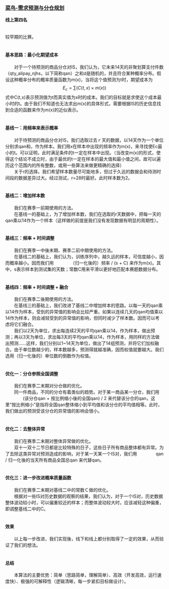 ### [菜鸟-需求预测与分仓规划](https://tianchi.aliyun.com/competition/entrance/231530/introduction)
**线上第四名**<br/>
<br/><br/>
较早期的比赛。<br/><br/>
#### 基本思路：最小化期望成本
　　对于一个待预测的商品分仓对IS，我们认为，它未来14天的非聚划算支付件数（qty_alipay_njhs，以下简称qan）之和d是随机的，并且符合某种概率分布。假设这种概率分布的概率质量函数为m(x)，当将这个值预测为t时，期望成本为$$E_c = \sum(C(t, x) × m(x))$$
式中C(t,x)表示预测值为t而真实值为x时的成本。我们的目标就是求使这个成本最小时的t。由于我们不知道也无法求出m(x)的具体形式，需要根据IS的历史信息找到合适的函数来作为m(x)的近似表示。
<br/><br/>
#### 基线一：用频率来表示概率
　　对于待预测的商品分仓对IS，我们选取过去ｒ天的数据，以14天作为一个单位分别求qan和，作为样本。我们用x在样本中出现的频率作为m(x)，来寻找使Ec最小的t。可以证明，此时满足条件的t一定在样本中出现。（当改变m(x)的形式，使得这个结论不成立时，由于最优的t一定在样本的最大值和最小值之间，故可以遍历这个范围内的所有整数，或用一些算法来做更精确的选择）
<br/>
　　关于r的选择。我们希望样本数量尽可能地多，但过于久远的数据会和待测时间段的数据差异过大。经过测试，r=28时最好。此时样本数为2。
<br/><br/>
#### 基线二：增加样本数
　　我们在赛季一前期使用的方法。
<br/>
　　在基线一的基础上，为了增加样本数，我们在选取的r天数据中，把每一天的qan乘以14作为一个样本（这样做的前提是我们没有发现数据有明显的周期性）。
<br/><br/>
#### 基线三：频率 + 时间调整
　　我们在赛季一中後末期、赛季二前中期使用的方法。
<br/>
　　在基线二的基础上，我们认为，训练序列中，越久远的样本，可信度越小，因而概率越小。因而我们用
　　　　（归一化後的）频率 /  (s + C)
来作为m(x)。其中，s表示样本到测试集的天数；常数C用来平滑以更好地匹配本赛题数据分布。
<br/><br/>
#### 基线四：频率 + 时间调整 + 融合
　　我们在赛季二後期使用的方法。
<br/>
　　在基线三的基础上，我们改进了基线二中增加样本的思路。以每一天的qan乘以14作为样本，受到的异常值的影响会比较严重。如果以连续几天的qan均值乘以14作为样本，则会减轻受到的异常值的影响，但同时减少了样本数。因而可以考虑将它们融合。
<br/>
　　我们以2天为单位，求出每连续2天的平均qan乘以14，作为样本，做出预测；再以3天为单位，求出每3天的平均qan乘以14，作为样本，用同样的方法做出预测……这样，我们分别以1~14天为单位，做出了14组预测，并将它们加权融合。由于单位数越少的，样本数越多，预测得就越准确，因而权值就要越大。我们选用（归一化後的）单位数的倒数作为权值。
<br/><br/>
#### 优化一：分仓参照全国调整
　　我们在赛季二末期对分仓做的优化。
<br/>
　　同一件商品，不同的分仓有着类似的趋势。对于某一商品某一分仓，我们用
　　　　(该分仓qan + 按比例缩小後的全国qan) / 2
来代替该分仓的qan，这里“按比例缩小”是指将全国qan整体缩小到平均值和该分仓的平均值相等。此时，我们做出的预测受该分仓的异常值的影响会很小。
<br/><br/>
#### 优化二：去整体异常
　　我们在赛季二末期对整体异常做的优化。
<br/>
　　双十一双十二节日都是比较特殊的日子，这些日子所有商品整体都有异常。为了去除这类异常对预测造成的影响，对于某一天某一个IS对，我们用
　　　　qan / 归一化後的当天所有商品全国总qan
来代替qan。
<br/><br/>
#### 优化三：进一步改进概率质量函数
　　我们在赛季二末期对基线二中的常数Ｃ做的优化。
<br/>
　　根据对一些IS对历史数据的观察的结果，我们认为，对于一个IS对，历史数据整体波动较小时，可以偏重较近的样本；而整体波动较大时，应该减轻这种偏重，即调整基线二中的C。
<br/><br/>
#### 效果
　　以上每一步改进，我们实现後，线下和线上都分别取得了一定的效果，从而验证了我们的想法。
<br/><br/>
#### 总结
　　本算法的主要优势：简单（思路简单，理解简单）、高效（开发高效，运行速度快）、极强的可解释性（逻辑清晰，每一步紧扣目标做设计）。

